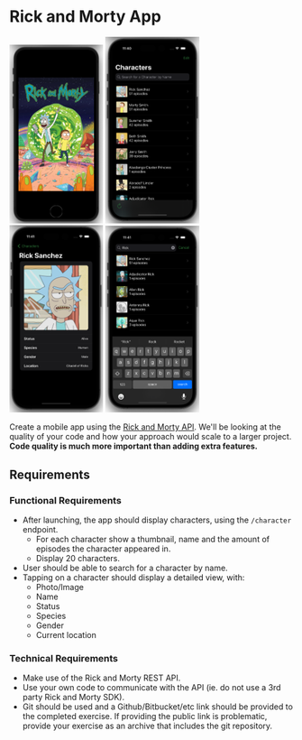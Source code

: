 # Rick and Morty App

<img src="assets/rick_morty_ios.png" width="33%" height="33%"/>
<img src="assets/rick_morty_ios1.png" width="33%" height="33%"/>
<img src="assets/rick_morty_ios2.png" width="33%" height="33%"/>
<img src="assets/rick_morty_ios3.png" width="33%" height="33%"/>

Create a mobile app using the [Rick and Morty API](https://rickandmortyapi.com/).
We'll be looking at the quality of your code and how your approach would scale to a larger
project. **Code quality is much more important than adding extra features.**

## Requirements

### Functional Requirements
- After launching, the app should display characters, using the `/character` endpoint.
  - For each character show a thumbnail, name and the amount of episodes the
character appeared in.
  - Display 20 characters.
- User should be able to search for a character by name.
- Tapping on a character should display a detailed view, with:
  - Photo/Image
  - Name
  - Status
  - Species
  - Gender
  - Current location
  
### Technical Requirements
- Make use of the Rick and Morty REST API.
- Use your own code to communicate with the API (ie. do not use a 3rd party Rick and
Morty SDK).
- Git should be used and a Github/Bitbucket/etc link should be provided to the completed
exercise. If providing the public link is problematic, provide your exercise as an archive that includes the git repository.
